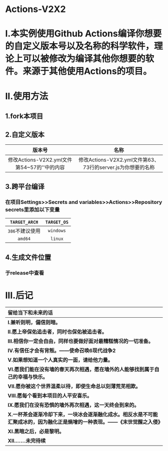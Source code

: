# Actions-V2X2
# I.本实例使用Github Actions编译你想要的自定义版本号以及名称的科学软件，理论上可以被修改为编译其他你想要的软件。来源于其他使用Actions的项目。
# II.使用方法
## 1.fork本项目
## 2.自定义版本
|**版本号**|**名称**|
|:---------------------------------------:|:------------------------------------------------------:|
|修改Actions-V2X2.yml文件第54~57的''中的内容|修改Actions-V2X2.yml文件第63、73行的server.js为你想要的名称|
## 3.跨平台编译
### 在项目Settings>>Secrets and variables>>Actions>>Repository secrets里添加以下变量
|**`TARGET_ARCH`**|**`TARGET_OS`**|
|:---------------:|:-------------:|
|`386`不建议使用|`windows`|
|`amd64`|`linux`|
## 4.生成文件位置
### 于release中查看
# III.后记
|**留给当下和未来的话**|
|:----------|
|**I.兼听则明，偏信则暗。**|
|**II.愿上帝保佑追击者，同时也保佑被追击者。**|
|**III.相信你一定会自由，同样也要做好面对最糟糕情况的一切准备。**|
|**IV.有信任才会有背叛。——使命召唤6现代战争2**|
|**V.如果想知道一个人真实的一面，请给他力量。**|
|**VI.愿我们能在没有墙的春天再次相遇，愿在墙外的人能够找到属于自己的幸福与快乐。**|
|**VII.愿你被这个世界温柔以待，即使生命总以刻薄荒芜相欺。**|
|**VIII.愿每个看到本项目的人平安喜乐。**|I
|**IX.愿我们在没有恐惧的墙外再次相遇，这一天终会到来的。**|
|**X.一杯茶会逐渐冷却下来，一块冰会逐渐融化成水。相反水是不可能汇聚成冰的，因为融化正是熵增的一种表现。——《末世觉醒之入侵》**|
|**XI.黑暗之后，必是黎明。**|
|**XII.……未完待续**|

